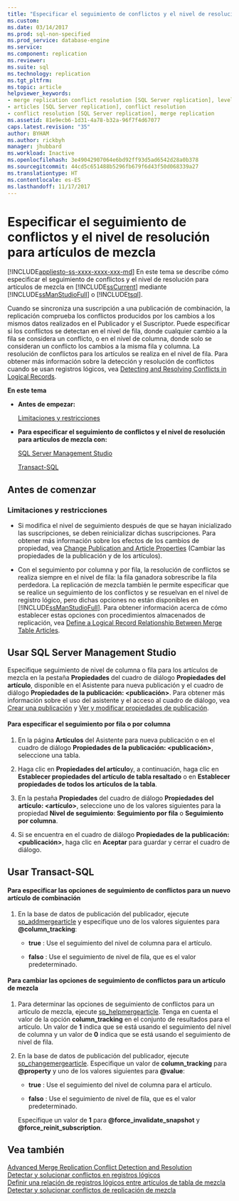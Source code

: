 ```yaml
---
title: "Especificar el seguimiento de conflictos y el nivel de resolución para los artículos de mezcla | Microsoft Docs"
ms.custom: 
ms.date: 03/14/2017
ms.prod: sql-non-specified
ms.prod_service: database-engine
ms.service: 
ms.component: replication
ms.reviewer: 
ms.suite: sql
ms.technology: replication
ms.tgt_pltfrm: 
ms.topic: article
helpviewer_keywords:
- merge replication conflict resolution [SQL Server replication], levels
- articles [SQL Server replication], conflict resolution
- conflict resolution [SQL Server replication], merge replication
ms.assetid: 81e9ecb6-1d31-4a78-b32a-96f7f4d67077
caps.latest.revision: "35"
author: BYHAM
ms.author: rickbyh
manager: jhubbard
ms.workload: Inactive
ms.openlocfilehash: 3e49042907064e6bd92ff93d5ad6542d28a0b378
ms.sourcegitcommit: 44cd5c651488b5296fb679f6d43f50d068339a27
ms.translationtype: HT
ms.contentlocale: es-ES
ms.lasthandoff: 11/17/2017
---
```

# <a name="specify-the-conflict-tracking-and-resolution-level-for-merge-articles"></a>Especificar el seguimiento de conflictos y el nivel de resolución para artículos de mezcla
[!INCLUDE[appliesto-ss-xxxx-xxxx-xxx-md](../../../includes/appliesto-ss-xxxx-xxxx-xxx-md.md)] En este tema se describe cómo especificar el seguimiento de conflictos y el nivel de resolución para artículos de mezcla en [!INCLUDE[ssCurrent](../../../includes/sscurrent-md.md)] mediante [!INCLUDE[ssManStudioFull](../../../includes/ssmanstudiofull-md.md)] o [!INCLUDE[tsql](../../../includes/tsql-md.md)].  
  
 Cuando se sincroniza una suscripción a una publicación de combinación, la replicación comprueba los conflictos producidos por los cambios a los mismos datos realizados en el Publicador y el Suscriptor. Puede especificar si los conflictos se detectan en el nivel de fila, donde cualquier cambio a la fila se considera un conflicto, o en el nivel de columna, donde solo se consideran un conflicto los cambios a la misma fila y columna. La resolución de conflictos para los artículos se realiza en el nivel de fila. Para obtener más información sobre la detección y resolución de conflictos cuando se usan registros lógicos, vea [Detecting and Resolving Conflicts in Logical Records](../../../relational-databases/replication/merge/advanced-merge-replication-conflict-resolving-in-logical-record.md).  
  
 **En este tema**  
  
-   **Antes de empezar:**  
  
     [Limitaciones y restricciones](#Restrictions)  
  
-   **Para especificar el seguimiento de conflictos y el nivel de resolución para artículos de mezcla con:**  
  
     [SQL Server Management Studio](#SSMSProcedure)  
  
     [Transact-SQL](#TsqlProcedure)  
  
##  <a name="BeforeYouBegin"></a> Antes de comenzar  
  
###  <a name="Restrictions"></a> Limitaciones y restricciones  
  
-   Si modifica el nivel de seguimiento después de que se hayan inicializado las suscripciones, se deben reinicializar dichas suscripciones. Para obtener más información sobre los efectos de los cambios de propiedad, vea [Change Publication and Article Properties](../../../relational-databases/replication/publish/change-publication-and-article-properties.md) (Cambiar las propiedades de la publicación y de los artículos).  
  
-   Con el seguimiento por columna y por fila, la resolución de conflictos se realiza siempre en el nivel de fila: la fila ganadora sobrescribe la fila perdedora. La replicación de mezcla también le permite especificar que se realice un seguimiento de los conflictos y se resuelvan en el nivel de registro lógico, pero dichas opciones no están disponibles en [!INCLUDE[ssManStudioFull](../../../includes/ssmanstudiofull-md.md)]. Para obtener información acerca de cómo establecer estas opciones con procedimientos almacenados de replicación, vea [Define a Logical Record Relationship Between Merge Table Articles](../../../relational-databases/replication/publish/define-a-logical-record-relationship-between-merge-table-articles.md).  
  
##  <a name="SSMSProcedure"></a> Usar SQL Server Management Studio  
 Especifique seguimiento de nivel de columna o fila para los artículos de mezcla en la pestaña **Propiedades** del cuadro de diálogo **Propiedades del artículo**, disponible en el Asistente para nueva publicación y el cuadro de diálogo **Propiedades de la publicación: \<publicación>**. Para obtener más información sobre el uso del asistente y el acceso al cuadro de diálogo, vea [Crear una publicación](../../../relational-databases/replication/publish/create-a-publication.md) y [Ver y modificar propiedades de publicación](../../../relational-databases/replication/publish/view-and-modify-publication-properties.md).  
  
#### <a name="to-specify-row--or-column-level-tracking"></a>Para especificar el seguimiento por fila o por columna  
  
1.  En la página **Artículos** del Asistente para nueva publicación o en el cuadro de diálogo **Propiedades de la publicación: \<publicación>**, seleccione una tabla.  
  
2.  Haga clic en **Propiedades del artículo**y, a continuación, haga clic en **Establecer propiedades del artículo de tabla resaltado** o en **Establecer propiedades de todos los artículos de la tabla**.  
  
3.  En la pestaña **Propiedades** del cuadro de diálogo **Propiedades del artículo: \<artículo>**, seleccione uno de los valores siguientes para la propiedad **Nivel de seguimiento**: **Seguimiento por fila** o **Seguimiento por columna**.  
  
4.  Si se encuentra en el cuadro de diálogo **Propiedades de la publicación: \<publicación>**, haga clic en **Aceptar** para guardar y cerrar el cuadro de diálogo.  
  
##  <a name="TsqlProcedure"></a> Usar Transact-SQL  
  
#### <a name="to-specify-conflict-tracking-options-for-a-new-merge-article"></a>Para especificar las opciones de seguimiento de conflictos para un nuevo artículo de combinación  
  
1.  En la base de datos de publicación del publicador, ejecute [sp_addmergearticle](../../../relational-databases/system-stored-procedures/sp-addmergearticle-transact-sql.md) y especifique uno de los valores siguientes para **@column_tracking**:  
  
    -   **true** : Use el seguimiento del nivel de columna para el artículo.  
  
    -   **falso** : Use el seguimiento de nivel de fila, que es el valor predeterminado.  
  
#### <a name="to-change-conflict-tracking-options-for-a-merge-article"></a>Para cambiar las opciones de seguimiento de conflictos para un artículo de mezcla  
  
1.  Para determinar las opciones de seguimiento de conflictos para un artículo de mezcla, ejecute [sp_helpmergearticle](../../../relational-databases/system-stored-procedures/sp-helpmergearticle-transact-sql.md). Tenga en cuenta el valor de la opción **column_tracking** en el conjunto de resultados para el artículo. Un valor de **1** indica que se está usando el seguimiento del nivel de columna y un valor de **0** indica que se está usando el seguimiento de nivel de fila.  
  
2.  En la base de datos de publicación del publicador, ejecute [sp_changemergearticle](../../../relational-databases/system-stored-procedures/sp-changemergearticle-transact-sql.md). Especifique un valor de **column_tracking** para **@property** y uno de los valores siguientes para **@value**:  
  
    -   **true** : Use el seguimiento del nivel de columna para el artículo.  
  
    -   **falso** : Use el seguimiento de nivel de fila, que es el valor predeterminado.  
  
     Especifique un valor de **1** para **@force_invalidate_snapshot** y **@force_reinit_subscription**.  
  
## <a name="see-also"></a>Vea también  
 [Advanced Merge Replication Conflict Detection and Resolution](../../../relational-databases/replication/merge/advanced-merge-replication-conflict-detection-and-resolution.md)   
 [Detectar y solucionar conflictos en registros lógicos](../../../relational-databases/replication/merge/advanced-merge-replication-conflict-resolving-in-logical-record.md)   
 [Definir una relación de registros lógicos entre artículos de tabla de mezcla](../../../relational-databases/replication/publish/define-a-logical-record-relationship-between-merge-table-articles.md)   
 [Detectar y solucionar conflictos de replicación de mezcla](../../../relational-databases/replication/merge/advanced-merge-replication-resolve-merge-replication-conflicts.md)  
  
  
